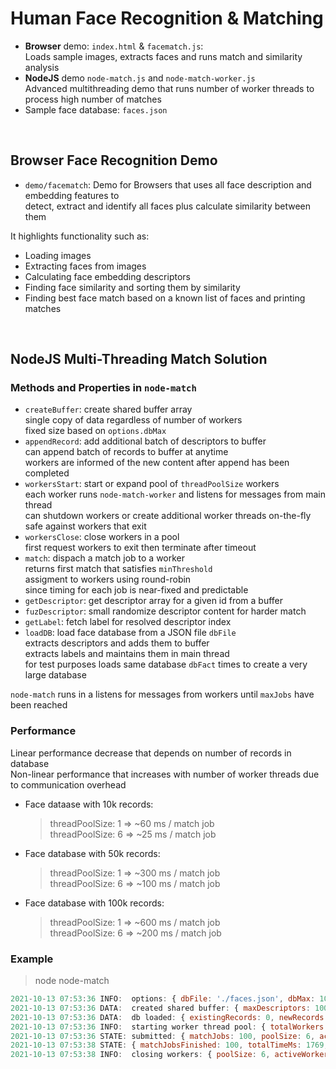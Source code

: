 # Human Face Recognition & Matching

- **Browser** demo: `index.html` & `facematch.js`:  
  Loads sample images, extracts faces and runs match and similarity analysis  
- **NodeJS** demo `node-match.js` and `node-match-worker.js`  
  Advanced multithreading demo that runs number of worker threads to process high number of matches
- Sample face database: `faces.json`

<br>

## Browser Face Recognition Demo

- `demo/facematch`: Demo for Browsers that uses all face description and embedding features to  
detect, extract and identify all faces plus calculate similarity between them

It highlights functionality such as:

- Loading images
- Extracting faces from images
- Calculating face embedding descriptors
- Finding face similarity and sorting them by similarity
- Finding best face match based on a known list of faces and printing matches

<br>

## NodeJS Multi-Threading Match Solution

### Methods and Properties in `node-match`

- `createBuffer`: create shared buffer array  
  single copy of data regardless of number of workers  
  fixed size based on `options.dbMax`
- `appendRecord`: add additional batch of descriptors to buffer  
  can append batch of records to buffer at anytime  
  workers are informed of the new content after append has been completed  
- `workersStart`: start or expand pool of `threadPoolSize` workers  
  each worker runs `node-match-worker` and listens for messages from main thread  
  can shutdown workers or create additional worker threads on-the-fly  
  safe against workers that exit  
- `workersClose`: close workers in a pool  
  first request workers to exit then terminate after timeout
- `match`: dispach a match job to a worker  
  returns first match that satisfies `minThreshold`  
  assigment to workers using round-robin  
  since timing for each job is near-fixed and predictable  
- `getDescriptor`: get descriptor array for a given id from a buffer
- `fuzDescriptor`: small randomize descriptor content for harder match
- `getLabel`: fetch label for resolved descriptor index  
- `loadDB`: load face database from a JSON file `dbFile`  
  extracts descriptors and adds them to buffer  
  extracts labels and maintains them in main thread  
  for test purposes loads same database `dbFact` times to create a very large database

`node-match` runs in a listens for messages from workers until `maxJobs` have been reached

### Performance

Linear performance decrease that depends on number of records in database  
Non-linear performance that increases with number of worker threads due to communication overhead

- Face dataase with 10k records:
  > threadPoolSize: 1 =>  ~60 ms / match job  
  > threadPoolSize: 6 =>  ~25 ms / match job
- Face database with 50k records:
  > threadPoolSize: 1 => ~300 ms / match job  
  > threadPoolSize: 6 => ~100 ms / match job
- Face database with 100k records:
  > threadPoolSize: 1 => ~600 ms / match job  
  > threadPoolSize: 6 => ~200 ms / match job

### Example

> node node-match

```js
2021-10-13 07:53:36 INFO:  options: { dbFile: './faces.json', dbMax: 10000, threadPoolSize: 6, workerSrc: './node-match-worker.js', debug: false, minThreshold: 0.9, descLength: 1024 }
2021-10-13 07:53:36 DATA:  created shared buffer: { maxDescriptors: 10000, totalBytes: 40960000, totalElements: 10240000 }
2021-10-13 07:53:36 DATA:  db loaded: { existingRecords: 0, newRecords: 5700 }
2021-10-13 07:53:36 INFO:  starting worker thread pool: { totalWorkers: 6, alreadyActive: 0 }
2021-10-13 07:53:36 STATE: submitted: { matchJobs: 100, poolSize: 6, activeWorkers: 6 }
2021-10-13 07:53:38 STATE: { matchJobsFinished: 100, totalTimeMs: 1769, averageTimeMs: 17.69 }
2021-10-13 07:53:38 INFO:  closing workers: { poolSize: 6, activeWorkers: 6 }
```
